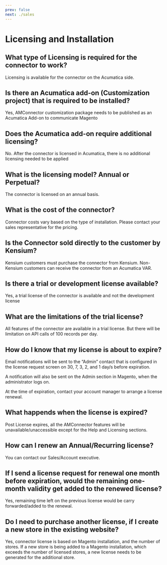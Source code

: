 ```yaml
---
prev: false
next: ./sales
---
```


# Licensing and Installation

<TOC />

## What type of Licensing is required for the connector to work? 

Licensing is available for the connector on the Acumatica side. 

## Is there an Acumatica add-on (Customization project) that is required to be installed? 

Yes, AMConnector customization package needs to be published as an Acumatica Add-on to communicate Magento 

## Does the Acumatica add-on require additional licensing? 

No. After the connector is licensed in Acumatica, there is no additional licensing needed to be applied 

## What is the licensing model? Annual or Perpetual? 

The connector is licensed on an annual basis. 


## What is the cost of the connector? 

Connector costs vary based on the type of installation.  Please contact your sales representative for the pricing. 

## Is the Connector sold directly to the customer by Kensium? 

Kensium customers must purchase the connector from Kensium. Non-Kensium customers can receive the connector from an Acumatica VAR. 

## Is there a trial or development license available? 

Yes, a trial license of the connector is available and not the development license 

## What are the limitations of the trial license? 

All features of the connector are available in a trial license. But there will be limitation on API calls of 100 records per day. 

## How do I know that my license is about to expire? 

Email notifications will be sent to the “Admin” contact that is configured in the license request screen on 30, 7, 3, 2, and 1 day/s before expiration. 

A notification will also be sent on the Admin section in Magento, when the administrator logs on. 

At the time of expiration, contact your account manager to arrange a license renewal. 

## What happends when the license is expired? 

Post License expires, all the AMConnector features will be unavailable/unaccessible except for the Help and Licensing sections.

## How can I renew an Annual/Recurring license? 

You can contact our Sales/Account executive. 

## If I send a license request for renewal one month before expiration, would the remaining one-month validity get added to the renewed license? 

Yes, remaining time left on the previous license would be carry forwarded/added to the renewal. 

## Do I need to purchase another license, if I create a new store in the existing website? 

Yes, connector license is based on Magento installation, and the number of stores.  If a new store is being added to a Magento installation, which exceeds the number of licensed stores, a new license needs to be generated for the additional store. 


